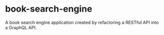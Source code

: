 # book-search-engine
A book search engine application created by refactoring a RESTful API into a GraphQL API. 
